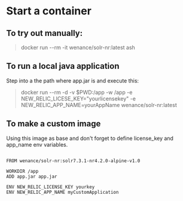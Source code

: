 # Start a container

## To try out manually: 
 
> docker run --rm -it wenance/solr-nr:latest ash

## To run a local java application 

Step into a the path where app.jar is and execute this:

> docker run --rm -d -v $PWD:/app -w /app -e NEW_RELIC_LICESE_KEY="yourlicensekey" -e NEW_RELIC_APP_NAME=yourAppName  wenance/solr-nr:latest

## To make a custom image 

Using this image as base and don't forget to define license_key and app_name env variables.

```docker

FROM wenance/solr-nr:solr7.3.1-nr4.2.0-alpine-v1.0

WORKDIR /app
ADD app.jar app.jar

ENV NEW_RELIC_LICENSE_KEY yourkey
ENV NEW_RELIC_APP_NAME myCustomApplication
```
